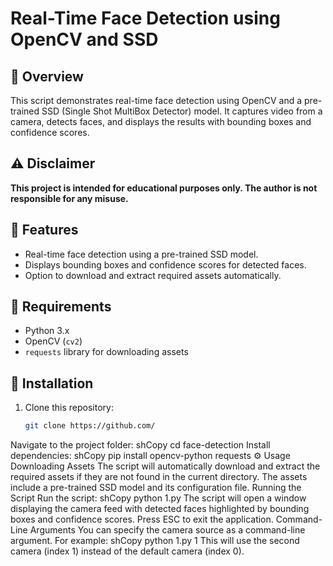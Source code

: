 
# Real-Time Face Detection using OpenCV and SSD

## 📌 Overview

This script demonstrates real-time face detection using OpenCV and a pre-trained SSD (Single Shot MultiBox Detector) model. It captures video from a camera, detects faces, and displays the results with bounding boxes and confidence scores.

## ⚠️ Disclaimer

**This project is intended for educational purposes only. The author is not responsible for any misuse.**

## 🚀 Features

- Real-time face detection using a pre-trained SSD model.
- Displays bounding boxes and confidence scores for detected faces.
- Option to download and extract required assets automatically.

## 📂 Requirements

- Python 3.x
- OpenCV (`cv2`)
- `requests` library for downloading assets

## 🔧 Installation

1. Clone this repository:
   ```sh
   git clone https://github.com/
Navigate to the project folder:
shCopy
cd face-detection
Install dependencies:
shCopy
pip install opencv-python requests
⚙️ Usage
Downloading Assets
The script will automatically download and extract the required assets if they are not found in the current directory. The assets include a pre-trained SSD model and its configuration file.
Running the Script
Run the script:
shCopy
python 1.py
The script will open a window displaying the camera feed with detected faces highlighted by bounding boxes and confidence scores.
Press ESC to exit the application.
Command-Line Arguments
You can specify the camera source as a command-line argument. For example:
shCopy
python 1.py 1
This will use the second camera (index 1) instead of the default camera (index 0).
